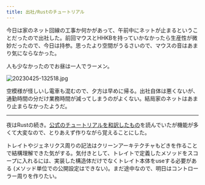 ```yaml
---
title: 出社/Rustのチュートリアル
---
```


今日は家のネット回線の工事か何かがあって、午前中にネットが止まるということだったので出社した。前回マウスとHHKBを持っていかなかったら生産性が微妙だったので、今日は持参。思ったより空間がうるさいので、マウスの音はあまり気にならなかった。

人も少なかったのでお昼は一人でラーメン。

![20230425-132518.jpg](https://ceshmina-photos.s3.ap-northeast-1.amazonaws.com/medium/202304/20230425-132518.jpg)

空模様が怪しいし電車も混むので、夕方は早めに帰る。出社自体は悪くないが、通勤時間の分だけ業務時間が減ってしまうのがよくない。結局家のネットはあまり止まらなかったようだ。

---

夜はRustの続き。[公式のチュートリアルを和訳したもの](https://doc.rust-jp.rs/book-ja/title-page.html)を読んでいたが機能が多くて大変なので、とりあえず作りながら覚えることにした。

トレイトやジェネリクス周りの記法はクリーンアーキテクチャもどきを作ることで結構理解できた気がする。気付きとして、トレイトで定義したメソッドをスコープに入れるには、実装した構造体だけでなくトレイト本体をuseする必要がある (メソッド単位での公開設定はできない)。まだ途中なので、明日はコントローラー周りを作りたい。

